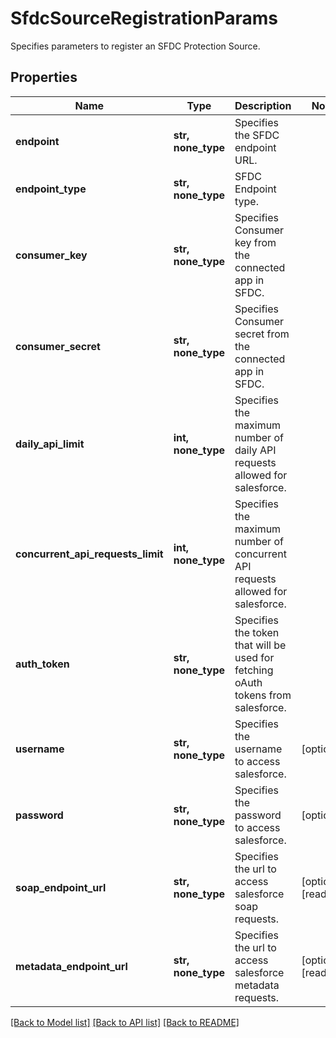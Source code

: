 # SfdcSourceRegistrationParams

Specifies parameters to register an SFDC Protection Source.

## Properties
Name | Type | Description | Notes
------------ | ------------- | ------------- | -------------
**endpoint** | **str, none_type** | Specifies the SFDC endpoint URL. | 
**endpoint_type** | **str, none_type** | SFDC Endpoint type. | 
**consumer_key** | **str, none_type** | Specifies Consumer key from the connected app in SFDC. | 
**consumer_secret** | **str, none_type** | Specifies Consumer secret from the connected app in SFDC. | 
**daily_api_limit** | **int, none_type** | Specifies the maximum number of daily API requests allowed for salesforce. | 
**concurrent_api_requests_limit** | **int, none_type** | Specifies the maximum number of concurrent API requests allowed for salesforce. | 
**auth_token** | **str, none_type** | Specifies the token that will be used for fetching oAuth tokens from salesforce. | 
**username** | **str, none_type** | Specifies the username to access salesforce. | [optional] 
**password** | **str, none_type** | Specifies the password to access salesforce. | [optional] 
**soap_endpoint_url** | **str, none_type** | Specifies the url to access salesforce soap requests. | [optional] [readonly] 
**metadata_endpoint_url** | **str, none_type** | Specifies the url to access salesforce metadata requests. | [optional] [readonly] 

[[Back to Model list]](../README.md#documentation-for-models) [[Back to API list]](../README.md#documentation-for-api-endpoints) [[Back to README]](../README.md)


